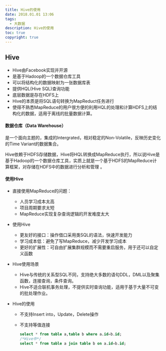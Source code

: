 ```yaml
---
title: Hive的使用
date: 2018.01.01 13:06
tags:
  - 大数据
description: Hive的使用
toc: true
copyright: true
---
```


## Hive

- Hive由Facebook实现并开源
- 是基于Hadoop的一个数据仓库工具
- 可以将结构化的数据映射为一张数据库表
- 提供HQL(Hive SQL)查询功能
- 底层数据是存在HDFS上
- Hive的本质是将SQL语句转换为MapReduct任务进行
- 使得不熟悉MapReduce的用户很方便的利用HQL的处理和计算HDFS上的结构化的数据，适用于离线的批量数据计算。

#### 数据仓库（Data Warehouse）

是一个面向主题的，集成的Intergrated，相对稳定的Non-Volatile，反映历史变化的Time Variant的数据集合。

Hive依赖于HDFS存储数据，Hive将HQL转换成MapReduce执行，所以说Hive是基于Hadoop的一个数据仓库工具，实质上就是一个基于HDFS的MapReduce计算框架，对存储在HDFS中的数据进行分析和管理 。

#### 使用Hive

- 直接使用MapReduce的问题：
  - 人员学习成本太高
  - 项目周期要求太短
  - MapReduce实现复杂查询逻辑的开发难度太大

- 使用Hive
  - 更友好的接口：操作借口采用类SQL的语法，快速开发能力
  - 学习成本低：避免了写MapReduce，减少开发学习成本
  - 更好的扩展性：可自由扩展集群规模而不需要重启服务，用于还可以自定义函数

- Hive使用场景
  - Hive与传统的关系型SQL不同，支持绝大多数的语句DDL，DML以及聚集函数，连接查询，条件查询。
  - Hive不适合联机事务处理，不提供实时查询功能，适用于基于大量不可变的批处理作业。

- Hive的使用

  - 不支持Insert into，Update，Delete操作

  - 不支持等值连接

    ```sql
    select * from table a,table b where a.id=b.id;
    /*Hive中*/
    select * from table a join table b on a.id=b.id;
    ```

    